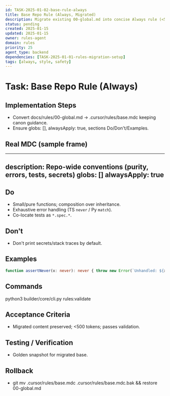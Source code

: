 ```yaml
---
id: TASK-2025-01-02-base-rule-always
title: Base Repo Rule (Always, Migrated)
description: Migrate existing 00-global.md into concise Always rule (<500 tokens)
status: pending
created: 2025-01-15
updated: 2025-01-15
owner: rules-agent
domain: rules
priority: 25
agent_type: backend
dependencies: [TASK-2025-01-01-rules-migration-setup]
tags: [always, style, safety]
---
```


# Task: Base Repo Rule (Always)

## Implementation Steps
- Convert docs/rules/00-global.md → .cursor/rules/base.mdc keeping canon guidance.
- Ensure globs: [], alwaysApply: true, sections Do/Don't/Examples.

## Real MDC (sample frame)
---
description: Repo-wide conventions (purity, errors, tests, secrets)
globs: []
alwaysApply: true
---
## Do
- Small/pure functions; composition over inheritance.
- Exhaustive error handling (TS `never` / Py `match`).
- Co-locate tests as `*.spec.*`.
## Don't
- Don't print secrets/stack traces by default.
## Examples
```ts
function assertNever(x: never): never { throw new Error(`Unhandled: ${x}`) }
```

## Commands
python3 builder/core/cli.py rules:validate

## Acceptance Criteria
- Migrated content preserved; <500 tokens; passes validation.

## Testing / Verification
- Golden snapshot for migrated base.

## Rollback
- git mv .cursor/rules/base.mdc .cursor/rules/base.mdc.bak && restore 00-global.md
